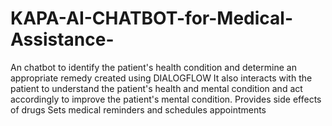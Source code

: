 # KAPA-AI-CHATBOT-for-Medical-Assistance-
An chatbot to identify the patient's health condition and determine an appropriate remedy created using DIALOGFLOW
It also interacts with the patient to understand the patient's health and mental condition and act accordingly to improve the patient's mental condition.
Provides side effects of drugs
Sets medical reminders and schedules appointments
